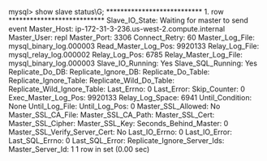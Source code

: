 mysql> show slave status\G;
*************************** 1. row ***************************
               Slave_IO_State: Waiting for master to send event
                  Master_Host: ip-172-31-3-236.us-west-2.compute.internal
                  Master_User: repl
                  Master_Port: 3306
                Connect_Retry: 60
              Master_Log_File: mysql_binary_log.000003
          Read_Master_Log_Pos: 9920133
               Relay_Log_File: mysql_relay_log.000002
                Relay_Log_Pos: 6785
        Relay_Master_Log_File: mysql_binary_log.000003
             Slave_IO_Running: Yes
            Slave_SQL_Running: Yes
              Replicate_Do_DB:
          Replicate_Ignore_DB:
           Replicate_Do_Table:
       Replicate_Ignore_Table:
      Replicate_Wild_Do_Table:
  Replicate_Wild_Ignore_Table:
                   Last_Errno: 0
                   Last_Error:
                 Skip_Counter: 0
          Exec_Master_Log_Pos: 9920133
              Relay_Log_Space: 6941
              Until_Condition: None
               Until_Log_File:
                Until_Log_Pos: 0
           Master_SSL_Allowed: No
           Master_SSL_CA_File:
           Master_SSL_CA_Path:
              Master_SSL_Cert:
            Master_SSL_Cipher:
               Master_SSL_Key:
        Seconds_Behind_Master: 0
Master_SSL_Verify_Server_Cert: No
                Last_IO_Errno: 0
                Last_IO_Error:
               Last_SQL_Errno: 0
               Last_SQL_Error:
  Replicate_Ignore_Server_Ids:
             Master_Server_Id: 1
1 row in set (0.00 sec)

